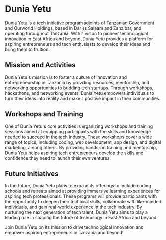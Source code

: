 # Dunia Yetu

Dunia Yetu is a tech initiative program adjoints of Tanzanian Government and Ourworld Holdings, based in Dar es Salaam and Zanzibar, and operating throughout Tanzania. With a vision to pioneer technological innovation in East Africa and beyond, Dunia Yetu provides a platform for aspiring entrepreneurs and tech enthusiasts to develop their ideas and bring them to fruition.

## Mission and Activities

Dunia Yetu's mission is to foster a culture of innovation and entrepreneurship in Tanzania by providing resources, mentorship, and networking opportunities to budding tech startups. Through workshops, hackathons, and networking events, Dunia Yetu empowers individuals to turn their ideas into reality and make a positive impact in their communities.

## Workshops and Training

One of Dunia Yetu's core activities is organizing workshops and training sessions aimed at equipping participants with the skills and knowledge needed to succeed in the tech industry. These workshops cover a wide range of topics, including coding, web development, app design, and digital marketing, among others. By providing hands-on training and mentorship, Dunia Yetu helps aspiring tech entrepreneurs develop the skills and confidence they need to launch their own ventures.

## Future Initiatives

In the future, Dunia Yetu plans to expand its offerings to include coding schools and retreats aimed at providing immersive learning experiences for aspiring tech professionals. These programs will provide participants with the opportunity to deepen their technical skills, collaborate with like-minded individuals, and gain real-world experience in the tech industry. By nurturing the next generation of tech talent, Dunia Yetu aims to play a leading role in shaping the future of technology in East Africa and beyond.

Join Dunia Yetu on its mission to drive technological innovation and empower aspiring entrepreneurs in Tanzania and beyond!
